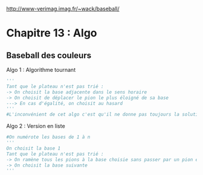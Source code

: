http://www-verimag.imag.fr/~wack/baseball/
# Chapitre 13 : Algo
## Baseball des couleurs

Algo 1 : Algorithme tournant
```python
'''
Tant que le plateau n'est pas trié :
-> On choisit la base adjacente dans le sens horaire
-> On choisit de déplacer le pion le plus éloigné de sa base
---> En cas d'égalité, on choisit au hasard
'''
#L'inconvénient de cet algo c'est qu'il ne donne pas toujours la solution auquel cas il boucle à l'infini
```

Algo 2 : Version en liste
```python
#On numérote les bases de 1 à n
'''
On choisit la base 1
Tant que le plateau n'est pas trié :
-> On ramène tous les pions à la base choisie sans passer par un pion entre la dernière et la première base
-> On choisit la base suivante
'''
```